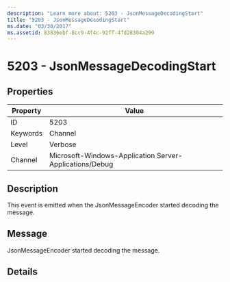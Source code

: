 ```yaml
---
description: "Learn more about: 5203 - JsonMessageDecodingStart"
title: "5203 - JsonMessageDecodingStart"
ms.date: "03/30/2017"
ms.assetid: 83836ebf-8cc9-4f4c-92ff-4fd28304a299
---
```

# 5203 - JsonMessageDecodingStart

## Properties

| Property | Value |
| - | - |
|ID|5203|  
|Keywords|Channel|  
|Level|Verbose|  
|Channel|Microsoft-Windows-Application Server-Applications/Debug|  
  
## Description  

 This event is emitted when the JsonMessageEncoder started decoding the message.  
  
## Message  

 JsonMessageEncoder started decoding the message.  
  
## Details
